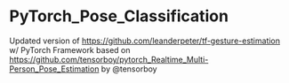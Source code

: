# PyTorch_Pose_Classification
Updated version of https://github.com/leanderpeter/tf-gesture-estimation w/ PyTorch Framework based on https://github.com/tensorboy/pytorch_Realtime_Multi-Person_Pose_Estimation by @tensorboy 
